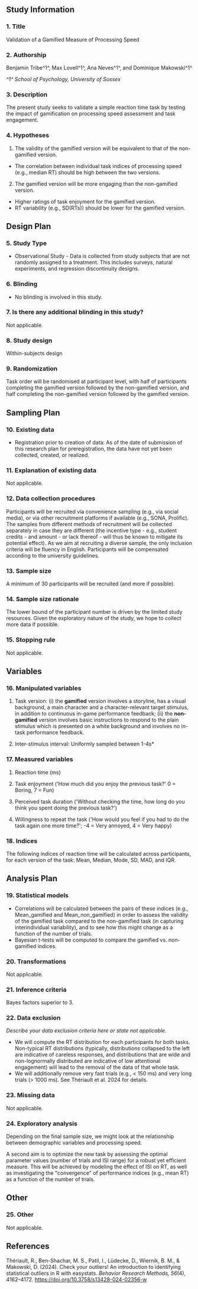 ## Study Information

### 1.	Title

Validation of a Gamified Measure of Processing Speed

### 2.	Authorship

<!--
List authors and affiliations as applicable. Placing a number or letter in upward arrows, (e.g. ^2^) creates a superscript
-->

Benjamin Tribe^1^, Max Lovell^1^, Ana Neves^1^, and Dominique Makowski^1^

*^1^ School of Psychology, University of Sussex*

### 3. Description

<!--
Please give a brief description of your study, including some background, the purpose of the of the study, or broad research questions.

Example: Though there is strong evidence to suggest that sugar affects taste preferences, the effect has never been demonstrated in brownies. Therefore, we will measure taste preference for four different levels of sugar concentration in a standard brownie recipe to determine if the effect exists in this pastry.

More info: The description should be no longer than the length of an abstract. It can give some context for the proposed study, but great detail is not needed here for your preregistration.
-->


The present study seeks to validate a simple reaction time task by testing the impact of gamification on processing speed assessment and task engagement.

### 4.	Hypotheses

<!--
List specific, concise, and testable hypotheses. Please state if the hypotheses are directional or non-directional. If directional, state the direction. A predicted effect is also appropriate here. If a specific interaction or moderation is important to your research, you can list that as a separate hypothesis.
-->

1. The validity of the gamified version will be equivalent to that of the non-gamified version.
  - The correlation between individual task indices of processing speed (e.g., median RT) should be high between the two versions.
2. The gamified version will be more engaging than the non-gamified version.
  - Higher ratings of task enjoyment for the gamified version.
  - RT variability (e.g., SD(RTs)) should be lower for the gamified version.

## Design Plan

### 5.	Study Type

- Observational Study - Data is collected from study subjects that are not randomly assigned to a treatment. This includes surveys, natural experiments, and regression discontinuity designs.

### 6.	Blinding

- No blinding is involved in this study.

### 7.	Is there any additional blinding in this study?

Not applicable.

### 8.	Study design

<!--
Describe your study design. Examples include two-group, factorial, randomized block, and repeated measures. Is it a between (unpaired), within-subject (paired), or mixed design? Describe any counterbalancing required. Typical study designs for observation studies include cohort, cross sectional, and case-control studies.

Example: We have a between subjects design with 1 factor (sugar by mass) with 4 levels.

More info: This question has a variety of possible answers. The key is for a researcher to be as detailed as is necessary given the specifics of their design. Be careful to determine if every parameter has been specified in the description of the study design. There may be some overlap between this question and the following questions. That is OK, as long as sufficient detail is given in one of the areas to provide all of the requested information. For example, if the study design describes a complete factorial, 2 X 3 design and the treatments and levels are specified previously, you do not have to repeat that information.
-->

Within-subjects design


### 9.	Randomization

<!--
If you are doing a randomized study, how will you randomize, and at what level?

Example: We will use block randomization, where each participant will be randomly assigned to one of the four equally sized, predetermined blocks. The random number list used to create these four blocks will be created using the web applications available at http://random.org.

More info: Typical randomization techniques include: simple, block, stratified, and adaptive covariate randomization. If randomization is required for the study, the method should be specified here, not simply the source of random numbers.
-->

Task order will be randomised at participant level, with half of participants completing the gamified version followed by the non-gamified version, and half completing the non-gamified version followed by the gamified version.

## Sampling Plan

### 10. Existing data

- Registration prior to creation of data: As of the date of submission of this research plan for preregistration, the data have not yet been collected, created, or realized.

### 11.	Explanation of existing data

Not applicable.

### 12.	Data collection procedures

<!--
Please describe the process by which you will collect your data. This should include:
- the population from which you obtain subjects,
- recruitment efforts,
- payment for participation,
- how subjects will be selected for eligibility from the initial pool (e.g. inclusion and exclusion rules),
- and your study timeline.

Example: Participants will be recruited through advertisements at local pastry shops. Participants will be paid $10 for agreeing to participate (raised to $30 if our sample size is not reached within 15 days of beginning recruitment). Participants must be at least 18 years old and be able to eat the ingredients of the pastries.

More information: The answer to this question requires a specific set of instructions so that another person could repeat the data collection procedures and recreate the study population. Alternatively, if the study population would be unable to be reproduced because it relies on a specific set of circumstances unlikely to be recreated (e.g., a community of people from a specific time and location), the criteria and methods for creating the group and the rationale for this unique set of subjects should be clear.
-->

Participants will be recruited via convenience sampling (e.g., via social media), or via other recruitment platforms if available (e.g., SONA, Prolific). The samples from different methods of recruitment will be collected separately in case they are different (the incentive type - e.g., student credits - and amount - or lack thereof - will thus be known to mitigate its potential effect). As we aim at recruiting a diverse sample, the only inclusion criteria will be fluency in English. Participants will be compensated according to the university guidelines.


### 13.	Sample size

<!--
Describe the sample size of your study.
- How many units will be analyzed in the study?
- This could be the number of people, birds, classrooms, plots, interactions, or countries included.
- If the units are not individuals, then describe the size requirements for each unit.
- If you are using a clustered or multilevel design, how many units are you collecting at each level of the analysis?

Example: Our target sample size is 280 participants. We will attempt to recruit up to 320, assuming that not all will complete the total task.

More information: For some studies, this will simply be the number of samples or the number of clusters. For others, this could be an expected range, minimum, or maximum number.
-->

A minimum of 30 participants will be recruited (and more if possible).


### 14. Sample size rationale

<!--
This could include a power analysis or an arbitrary constraint such as time, money, or personnel.

Example: We used the software program G*Power to conduct a power analysis. Our goal was to obtain .95 power to detect a medium effect size of .25 at the standard .05 alpha error probability.

More information: This gives you an opportunity to specifically state how the sample size will be determined. A wide range of possible answers is acceptable; remember that transparency is more important than principled justifications. If you state any reason for a sample size upfront, it is better than stating no reason and leaving the reader to “fill in the blanks.” Acceptable rationales include: a power analysis, an arbitrary number of subjects, or a number based on time or monetary constraints.
-->

The lower bound of the participant number is driven by the limited study resources. Given the exploratory nature of the study, we hope to collect more data if possible.


### 15. Stopping rule

<!--
If your data collection procedures do not give you full control over your exact sample size, specify how you will decide when to terminate your data collection.

Example: We will post participant sign-up slots by week on the preceding Friday night, with 20 spots posted per week. We will post 20 new slots each week if, on that Friday night, we are below 320 participants.

More information: You may specify a stopping rule based on p-values only in the specific case of sequential analyses with pre-specified checkpoints, alphas levels, and stopping rules. Unacceptable rationales include stopping based on p-values if checkpoints and stopping rules are not specified. If you have control over your sample size, then including a stopping rule is not necessary, though it must be clear in this question or a previous question how an exact sample size is attained.
-->

Not applicable.

## Variables

### 16. Manipulated variables

<!--
Describe all variables you plan to manipulate and the levels or treatment arms of each variable. This is not applicable to any observational study.

Example: We manipulated the percentage of sugar by mass added to brownies. The four levels of this categorical variable are: 15%, 20%, 25%, or 40% cane sugar by mass.

More information: For any experimental manipulation, you should give a precise definition of each manipulated variable. This must include a precise description of the levels at which each variable will be set, or a specific definition for each categorical treatment. For example, “loud or quiet,” should instead give either a precise decibel level or a means of recreating each level. 'Presence/absence' or 'positive/negative' is an acceptable description if the variable is precisely described.
-->

1. Task version: (i) the **gamified** version involves a storyline, has a visual background, a main character and a character-relevant target stimulus, in addition to continuous in-game performance feedback; (ii) the **non-gamified** version involves basic instructions to respond to the plain stimulus which is presented on a white background and involves no in-task performance feedback.

2. Inter-stimulus interval: Uniformly sampled between 1-4s*

### 17. Measured variables

<!--
Describe each variable that you will measure. This will include outcome measures, as well as any predictors or covariates that you will measure. You do not need to include any variables that you plan on collecting if they are not going to be included in the confirmatory analyses of this study.

Example: The single outcome variable will be the perceived tastiness of the single brownie each participant will eat. We will measure this by asking participants ‘How much did you enjoy eating the brownie’ (on a scale of 1-7, 1 being ‘not at all’, 7 being ‘a great deal’) and ‘How good did the brownie taste’ (on a scale of 1-7, 1 being ‘very bad’, 7 being ‘very good’).

More information: Observational studies and meta-analyses will include only measured variables. As with the previous questions, the answers here must be precise. For example, 'intelligence,' 'accuracy,' 'aggression,' and 'color' are too vague. Acceptable alternatives could be 'IQ as measured by Wechsler Adult Intelligence Scale' 'percent correct,' 'number of threat displays,' and 'percent reflectance at 400 nm.'
-->

1. Reaction time (ms)

2. Task enjoyment ('How much did you enjoy the previous task?' 0 = Boring, 7 = Fun)

3. Perceived task duration ('Without checking the time, how long do you think you spent doing the previous task?')

4. Willingness to repeat the task ('How would you feel if you had to do the task again one more time?'; -4 = Very annoyed, 4 = Very happy)

### 18. Indices

<!--
If any measurements are  going to be combined into an index (or even a mean), what measures will you use and how will they be combined?

Include either a formula or a precise description of your method. If your are using a more complicated statistical method to combine measures (e.g. a factor analysis), you can note that here but describe the exact method in the analysis plan section.

Example: We will take the mean of the two questions above to create a single measure of ‘brownie enjoyment.’

More information: If you are using multiple pieces of data to construct a single variable, how will this occur? Both the data that are included and the formula or weights for each measure must be specified. Standard summary statistics, such as “means” do not require a formula, though more complicated indices require either the exact formula or, if it is an established index in the field, the index must be unambiguously defined. For example, “biodiversity index” is too broad, whereas “Shannon’s biodiversity index” is appropriate.
-->

The following indices of reaction time will be calculated across participants, for each version of the task: Mean, Median, Mode, SD, MAD, and IQR.

## Analysis Plan

<!--
You may describe one or more confirmatory analysis in this preregistration. Please remember that all analyses specified below must be reported in the final article, and any additional analyses must be noted as exploratory or hypothesis generating.

A confirmatory analysis plan must state up front which variables are predictors (independent) and which are the outcomes (dependent), otherwise it is an exploratory analysis. You are allowed to describe any exploratory work here, but a clear confirmatory analysis is required.
-->

### 19. Statistical models

<!--
What statistical model will you use to test each hypothesis? Please include the type of model (e.g. ANOVA, multiple regression, SEM, etc) and the specification of the model (this includes each variable that will be included as predictors, outcomes, or covariates). Please specify any interactions, subgroup analyses, pairwise or complex contrasts, or follow-up tests from omnibus tests. If you plan on using any positive controls, negative controls, or manipulation checks you may mention that here. Remember that any test not included here must be noted as an exploratory test in your final article.

Example:  We will use a one-way between subjects ANOVA to analyze our results. The manipulated, categorical independent variable is 'sugar' whereas the dependent variable is our taste index.

More information: This is perhaps the most important and most complicated question within the preregistration. As with all of the other questions, the key is to provide a specific recipe for analyzing the collected data. Ask yourself: is enough detail provided to run the same analysis again with the information provided by the user? Be aware for instances where the statistical models appear specific, but actually leave openings for the precise test. See the following examples:

If someone specifies a 2x3 ANOVA with both factors within subjects, there is still flexibility with the various types of ANOVAs that could be run. Either a repeated measures ANOVA (RMANOVA) or a multivariate ANOVA (MANOVA) could be used for that design, which are two different tests.
If you are going to perform a sequential analysis and check after 50, 100, and 150 samples, you must also specify the p-values you’ll test against at those three points.
-->

- Correlations will be calculated between the pairs of these indices (e.g., Mean_gamified and Mean_non_gamified) in order to assess the validity of the gamified task compared to the non-gamified task (in capturing interindividual variability), and to see how this might change as a function of the number of trials.
- Bayesian t-tests will be computed to compare the gamified vs. non-gamified indices.

### 20. Transformations

<!--
If you plan on transforming, centering, recoding the data, or will require a coding scheme for categorical variables, please describe that process.

Example: The “Effect of sugar on brownie tastiness” does not require any additional transformations. However, if it were using a regression analysis and each level of sweet had been categorically described (e.g. not sweet, somewhat sweet, sweet, and very sweet), ‘sweet’ could be dummy coded with ‘not sweet’ as the reference category.

More information: If any categorical predictors are included in a regression, indicate how those variables will be coded (e.g. dummy coding, summation coding, etc.) and what the reference category will be.
-->

Not applicable.

### 21. Inference criteria

<!--
What criteria will you use to make inferences? Please describe the information you'll use (e.g. p-values, bayes factors, specific model fit indices), as well as cut-off criterion, where appropriate. Will you be using one or two tailed tests for each of your analyses? If you are comparing multiple conditions or testing multiple hypotheses, will you account for this?

Example: We will use the standard p<.05 criteria for determining if the ANOVA and the post hoc test suggest that the results are significantly different from those expected if the null hypothesis were correct. The post-hoc Tukey-Kramer test adjusts for multiple comparisons.

More information: P-values, confidence intervals, and effect sizes are standard means for making an inference, and any level is acceptable, though some criteria must be specified in this or previous fields. Bayesian analyses should specify a Bayes factor or a credible interval. If you are selecting models, then how will you determine the relative quality of each? In regards to multiple comparisons, this is a question with few “wrong” answers. In other words, transparency is more important than any specific method of controlling the false discovery rate or false error rate. One may state an intention to report all tests conducted or one may conduct a specific correction procedure; either strategy is acceptable.
-->

Bayes factors superior to 3.

### 22. Data exclusion

<!--
How will you determine what data or samples, if any, to exclude from your analyses? How will outliers be handled? Will you use any awareness check?

Example: No checks will be performed to determine eligibility for inclusion besides verification that each subject answered each of the three tastiness indices. Outliers will be included in the analysis.

More information: Any rule for excluding a particular set of data is acceptable. One may describe rules for excluding a participant or for identifying outlier data.
-->

*Describe your data exclusion criteria here or state not applicable.*

- We will compute the RT distribution for each participants for both tasks. Non-typical RT distributions (typically, distributions collapsed to the left are indicative of careless responses, and distributions that are wide and non-lognormally distributed are indicative of low attentional engagement) will lead to the removal of the data of that whole task.
- We will additionally remove very fast trials (e.g., < 150 ms) and very long trials (> 1000 ms). See Thériault et al. 2024 for details.

### 23. Missing data

<!--
How will you deal with incomplete or missing data?

Example: If a subject does not complete any of the three indices of tastiness, that subject will not be included in the analysis.

More information: Any relevant explanation is acceptable. As a final reminder, remember that the final analysis must follow the specified plan, and deviations must be either strongly justified or included as a separate, exploratory analysis.
-->

Not applicable.

### 24. Exploratory analysis

<!--
If you plan to explore your data set to look for unexpected differences or relationships, you may describe those tests here. An exploratory test is any test where a prediction is not made up front, or there are multiple possible tests that you are going to use. A statistically significant finding in an exploratory test is a great way to form a new confirmatory hypothesis, which could be registered at a later time.

Example: We expect that certain demographic traits may be related to taste preferences. Therefore, we will look for relationships between demographic variables (age, gender, income, and marital status) and the primary outcome measures of taste preferences.
-->

Depending on the final sample size, we might look at the relationship between demographic variables and processing speed.

A second aim is to optimize the new task by assessing the optimal parameter values (number of trials and ISI range) for a robust yet efficient measure. 
This will be achieved by modeling the effect of ISI on RT, as well as investigating the "convergence" of performance indices (e.g., mean RT) as a function of the number of trials.

## Other

### 25. Other

<!--
If there is any additional information that you feel needs to be included in your preregistration, please enter it here. Literature cited, disclosures of any related work such as replications or work that uses the same data, or other context that will be helpful for future readers would be appropriate here.
-->

Not applicable.

## References

Thériault, R., Ben-Shachar, M. S., Patil, I., Lüdecke, D., Wiernik, B. M., & Makowski, D. (2024). Check your outliers! An introduction to identifying statistical outliers in R with easystats. *Behavior Research Methods, 56*(4), 4162–4172. https://doi.org/10.3758/s13428-024-02356-w

